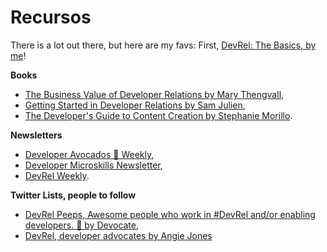 # Recursos

There is a lot out there, but here are my favs:
First, [DevRel: The Basics, by me](https://dev.to/pachicodes/devrel-the-basics-j3o)!

**Books**
- [The Business Value of Developer Relations by Mary Thengvall](https://www.persea-consulting.com/book),
- [Getting Started in Developer Relations by Sam Julien](https://learn.samjulien.com/getting-started-in-developer-relations),
- [The Developer's Guide to Content Creation by Stephanie Morillo](https://www.developersguidetocontent.com/).

**Newsletters**
- [Developer Avocados 🥑 Weekly](https://tinyletter.com/developeravocados),
- [Developer Microskills Newsletter](https://www.samjulien.com/),
- [DevRel Weekly](https://devrelweekly.com/).

**Twitter Lists, people to follow**
- [DevRel Peeps, Awesome people who work in #DevRel and/or enabling developers. 🥑 by Devocate](https://twitter.com/i/lists/1429519267062501377),
- [DevRel, developer advocates by Angie Jones](https://twitter.com/i/lists/1157031092102189056)
